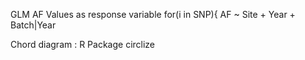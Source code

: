 GLM 
AF Values as response variable
for(i in SNP){
AF ~ Site + Year + Batch|Year 

Chord diagram : R Package circlize 
